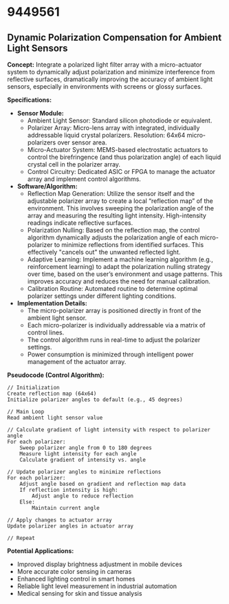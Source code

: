 # 9449561

## Dynamic Polarization Compensation for Ambient Light Sensors

**Concept:** Integrate a polarized light filter array with a micro-actuator system to dynamically adjust polarization and minimize interference from reflective surfaces, dramatically improving the accuracy of ambient light sensors, especially in environments with screens or glossy surfaces.

**Specifications:**

*   **Sensor Module:**
    *   Ambient Light Sensor: Standard silicon photodiode or equivalent.
    *   Polarizer Array: Micro-lens array with integrated, individually addressable liquid crystal polarizers. Resolution: 64x64 micro-polarizers over sensor area.
    *   Micro-Actuator System: MEMS-based electrostatic actuators to control the birefringence (and thus polarization angle) of each liquid crystal cell in the polarizer array.
    *   Control Circuitry: Dedicated ASIC or FPGA to manage the actuator array and implement control algorithms.
*   **Software/Algorithm:**
    *   Reflection Map Generation: Utilize the sensor itself and the adjustable polarizer array to create a local “reflection map” of the environment. This involves sweeping the polarization angle of the array and measuring the resulting light intensity. High-intensity readings indicate reflective surfaces.
    *   Polarization Nulling: Based on the reflection map, the control algorithm dynamically adjusts the polarization angle of each micro-polarizer to minimize reflections from identified surfaces. This effectively "cancels out" the unwanted reflected light.
    *   Adaptive Learning: Implement a machine learning algorithm (e.g., reinforcement learning) to adapt the polarization nulling strategy over time, based on the user’s environment and usage patterns. This improves accuracy and reduces the need for manual calibration.
    *   Calibration Routine: Automated routine to determine optimal polarizer settings under different lighting conditions.
*   **Implementation Details:**
    *   The micro-polarizer array is positioned directly in front of the ambient light sensor.
    *   Each micro-polarizer is individually addressable via a matrix of control lines.
    *   The control algorithm runs in real-time to adjust the polarizer settings.
    *   Power consumption is minimized through intelligent power management of the actuator array.

**Pseudocode (Control Algorithm):**

```
// Initialization
Create reflection map (64x64)
Initialize polarizer angles to default (e.g., 45 degrees)

// Main Loop
Read ambient light sensor value

// Calculate gradient of light intensity with respect to polarizer angle
For each polarizer:
    Sweep polarizer angle from 0 to 180 degrees
    Measure light intensity for each angle
    Calculate gradient of intensity vs. angle

// Update polarizer angles to minimize reflections
For each polarizer:
    Adjust angle based on gradient and reflection map data
    If reflection intensity is high:
        Adjust angle to reduce reflection
    Else:
        Maintain current angle

// Apply changes to actuator array
Update polarizer angles in actuator array

// Repeat
```

**Potential Applications:**

*   Improved display brightness adjustment in mobile devices
*   More accurate color sensing in cameras
*   Enhanced lighting control in smart homes
*   Reliable light level measurement in industrial automation
*   Medical sensing for skin and tissue analysis